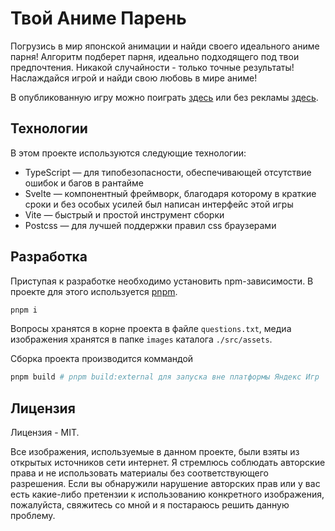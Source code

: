 # Твой Аниме Парень

Погрузись в мир японской анимации и найди своего идеального аниме парня! Алгоритм подберет парня, идеально подходящего под твои предпочтения. Никакой случайности - только точные результаты! Наслаждайся игрой и найди свою любовь в мире аниме!

В опубликованную игру можно поиграть [здесь](https://yandex.ru/games/app/222835?lang=ru) или без рекламы [здесь](https://boyfriend.pages.dev/).

## Технологии

В этом проекте используются следующие технологии:

- TypeScript — для типобезопасности, обеспечивающей отсутствие ошибок и багов в рантайме
- Svelte — компонентный фреймворк, благодаря которому в краткие сроки и без особых усилей был написан интерфейс этой игры
- Vite — быстрый и простой инструмент сборки
- Postcss — для лучшей поддержки правил <abbr>css</abbr> браузерами

## Разработка

Приступая к разработке необходимо установить npm-зависимости. В проекте для этого используется [pnpm](https://pnpm.io/).

```bash
pnpm i
```

Вопросы хранятся в корне проекта в файле `questions.txt`, медиа изображения хранятся в папке `images` каталога `./src/assets`.

Сборка проекта производится коммандой

```bash
pnpm build # pnpm build:external для запуска вне платформы Яндекс Игр
```

## Лицензия

Лицензия - <abbr>MIT</abbr>.

Все изображения, используемые в данном проекте, были взяты из открытых источников сети интернет. Я стремлюсь соблюдать авторские права и не использовать материалы без соответствующего разрешения. Если вы обнаружили нарушение авторских прав или у вас есть какие-либо претензии к использованию конкретного изображения, пожалуйста, свяжитесь со мной и я постараюсь решить данную проблему.